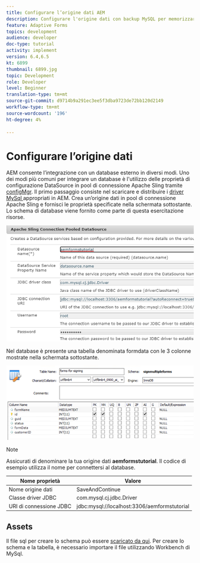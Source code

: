 ```yaml
---
title: Configurare l’origine dati AEM
description: Configurare l'origine dati con backup MySQL per memorizzare e recuperare i dati del modulo
feature: Adaptive Forms
topics: development
audience: developer
doc-type: tutorial
activity: implement
version: 6.4,6.5
kt: 6899
thumbnail: 6899.jpg
topic: Development
role: Developer
level: Beginner
translation-type: tm+mt
source-git-commit: d9714b9a291ec3ee5f3dba9723de72bb120d2149
workflow-type: tm+mt
source-wordcount: '196'
ht-degree: 4%

---
```


# Configurare l’origine dati

AEM consente l’integrazione con un database esterno in diversi modi. Uno dei modi più comuni per integrare un database è l&#39;utilizzo delle proprietà di configurazione DataSource in pool di connessione Apache Sling tramite [configMgr](http://localhost:4502/system/console/configMgr).
Il primo passaggio consiste nel scaricare e distribuire i [driver MySql ](https://mvnrepository.com/artifact/mysql/mysql-connector-java) appropriati in AEM.
Crea un’origine dati in pool di connessione Apache Sling e fornisci le proprietà specificate nella schermata sottostante. Lo schema di database viene fornito come parte di questa esercitazione risorse.

![sorgente dati](assets/data-source.PNG)

Nel database è presente una tabella denominata formdata con le 3 colonne mostrate nella schermata sottostante.

![base dati](assets/data-base.PNG)


>[!NOTE]
>Assicurati di denominare la tua origine dati **aemformstutorial**. Il codice di esempio utilizza il nome per connettersi al database.

| Nome proprietà | Valore |
------------------------|---------------------------------------
| Nome origine dati | SaveAndContinue |
| Classe driver JDBC | com.mysql.cj.jdbc.Driver |
| URI di connessione JDBC | jdbc:mysql://localhost:3306/aemformstutorial |

## Assets

Il file sql per creare lo schema può essere [scaricato da qui](assets/sign-multiple-forms.sql). Per creare lo schema e la tabella, è necessario importare il file utilizzando Workbench di MySql.


